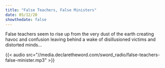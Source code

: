 ```yaml
---
title: "False Teachers, False Ministers"
date: 05/12/20
showthedate: false
---
```


False teachers seem to rise up from the very dust of the earth creating havoc and confusion leaving behind a wake of disillusioned victims and distorted minds...
<!--more-->
{{< audio src="//media.declaretheword.com/sword_radio/false-teachers-false-minister.mp3" >}}